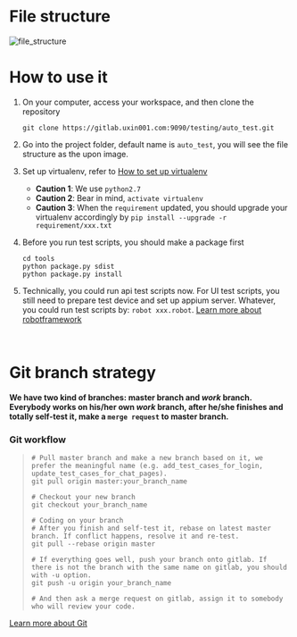 # File structure

![file_structure](http://wiki.uxin001.com/download/attachments/557195/auto_test_structure.png?api=v2)



# How to use it

1. On your computer, access your workspace, and then clone the repository

    ```shell
    git clone https://gitlab.uxin001.com:9090/testing/auto_test.git
    ```


2. Go into the project folder, default name is ```auto_test```, you will see the file structure as the upon image.


3. Set up virtualenv, refer to [How to set up virtualenv](http://wiki.uxin001.com/pages/viewpage.action?pageId=557197)
    * **Caution 1**: We use ```python2.7```
    * **Caution 2**: Bear in mind, ```activate virtualenv```
    * **Caution 3**: When the ```requirement``` updated, you should upgrade your virtualenv accordingly by ```pip install --upgrade -r requirement/xxx.txt```


4. Before you run test scripts, you should make a package first

    ```shell
    cd tools
    python package.py sdist
    python package.py install
    ```


5. Technically, you could run api test scripts now. For UI test scripts, you still need to prepare test device and set up appium server. Whatever, you could run test scripts by: ```robot xxx.robot```. [Learn more about robotframework](http://wiki.uxin001.com/display/uxintest/Automation+test+Books)

   ​

# Git branch strategy

**We have two kind of branches: master branch and _work_ branch. Everybody works on his/her own _work_ branch, after he/she finishes and totally self-test it, make a ```merge request``` to master branch.**

### Git workflow

> ```shell
> # Pull master branch and make a new branch based on it, we prefer the meaningful name (e.g. add_test_cases_for_login, update_test_cases_for_chat_pages).
> git pull origin master:your_branch_name
>
> # Checkout your new branch
> git checkout your_branch_name
>
> # Coding on your branch
> # After you finish and self-test it, rebase on latest master branch. If conflict happens, resolve it and re-test.
> git pull --rebase origin master
>
> # If everything goes well, push your branch onto gitlab. If there is not the branch with the same name on gitlab, you should with -u option.
> git push -u origin your_branch_name
>
> # And then ask a merge request on gitlab, assign it to somebody who will review your code.
> ```

[Learn more about Git](http://wiki.uxin001.com/display/uxintest/Git+Books)